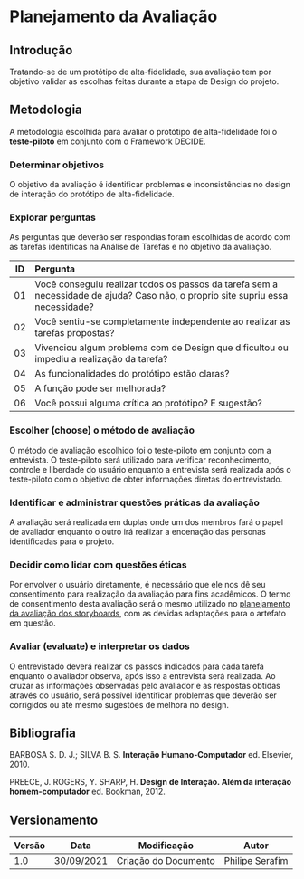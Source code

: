 # Planejamento da Avaliação

## Introdução
Tratando-se de um protótipo de alta-fidelidade, sua avaliação tem por objetivo validar as escolhas feitas durante a etapa de Design do projeto.

## Metodologia

A metodologia escolhida para avaliar o protótipo de alta-fidelidade foi o <strong>teste-piloto</strong> em conjunto com o Framework DECIDE.

### Determinar objetivos
  O objetivo da avaliação é identificar problemas e inconsistências no design de interação do protótipo de alta-fidelidade.

### Explorar perguntas
  As perguntas que deverão ser respondias foram escolhidas de acordo com as tarefas identificas na Análise de Tarefas e no objetivo da avaliação.

  |  ID   | Pergunta                                                                                                                        |
  | :---: | :------------------------------------------------------------------------------------------------------------------------------ |
  |  01   | Você conseguiu realizar todos os passos da tarefa sem a necessidade de ajuda? Caso não, o proprio site supriu essa necessidade? |
  |  02   | Você sentiu-se completamente independente ao realizar as tarefas propostas?                                                     |
  |  03   | Vivenciou algum problema com de Design que dificultou ou impediu a realização da tarefa?                                        |
  |  04   | As funcionalidades do protótipo estão claras?                                                                                   |
  |  05   | A função pode ser melhorada?                                                                                                    |
  |  06   | Você possui alguma crítica ao protótipo? E sugestão?                                                                            |

### Escolher (choose) o método de avaliação
O método de avaliação escolhido foi o teste-piloto em conjunto com a entrevista.
O teste-piloto será utilizado para verificar reconhecimento, controle e liberdade do usuário enquanto a entrevista será realizada após o teste-piloto com o objetivo de obter informações diretas do entrevistado.

### Identificar e administrar questões práticas da avaliação
A avaliação será realizada em duplas onde um dos membros fará o papel de avaliador enquanto o outro irá realizar a encenação das personas identificadas para o projeto.
### Decidir como lidar com questões éticas
Por envolver o usuário diretamente, é necessário que ele nos dê seu consentimento para realização da avaliação para fins acadêmicos. O termo de consentimento desta avaliação será o mesmo utilizado no [planejamento da avaliação dos storyboards](../../docs/proj/planejamentoDaAvalicaoDosStoryboards.md), com as devidas adaptações para o artefato em questão.

### Avaliar (evaluate) e interpretar os dados
O entrevistado deverá realizar os passos indicados para cada tarefa enquanto o avaliador observa, após isso a entrevista será realizada. Ao cruzar as informações observadas pelo avaliador e as respostas obtidas através do usuário, será possível identificar problemas que deverão ser corrigidos ou até mesmo sugestões de melhora no design.

## Bibliografia

BARBOSA S. D. J.; SILVA B. S. <strong>Interação Humano-Computador</strong> ed. Elsevier, 2010.

PREECE, J. ROGERS, Y. SHARP, H. <strong>Design de Interação. Além da interação homem-computador</strong> ed. Bookman, 2012.

## Versionamento

| Versão | Data       | Modificação          | Autor           |
| ------ | ---------- | -------------------- | --------------- |
| 1.0    | 30/09/2021 | Criação do Documento | Philipe Serafim |
